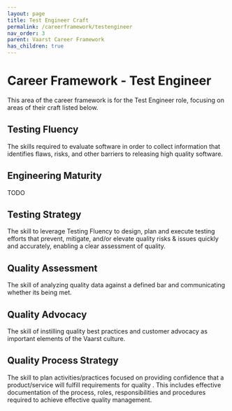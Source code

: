 ```yaml
---
layout: page
title: Test Engineer Craft
permalink: /careerframework/testengineer
nav_order: 3
parent: Vaarst Career Framework
has_children: true
---
```


# Career Framework - Test Engineer

This area of the career framework is for the Test Engineer role, focusing on areas of their craft listed below.

## Testing Fluency
The skills required to evaluate software in order to collect information that identifies flaws, risks, and other barriers to releasing high quality software.

## Engineering Maturity
TODO

## Testing Strategy
The skill to leverage Testing Fluency to design, plan and execute testing efforts that prevent, mitigate, and/or elevate quality risks & issues quickly and accurately, enabling a clear assessment of quality.

## Quality Assessment
The skill of analyzing quality data against a defined bar and communicating whether its being met.

## Quality Advocacy
The skill of instilling quality best practices and customer advocacy as important elements of the Vaarst culture.

## Quality Process Strategy
The skill to plan activities/practices focused on providing confidence that a product/service will fulfill requirements for quality . This includes effective documentation of the process, roles, responsibilities and procedures required to achieve effective quality management.
